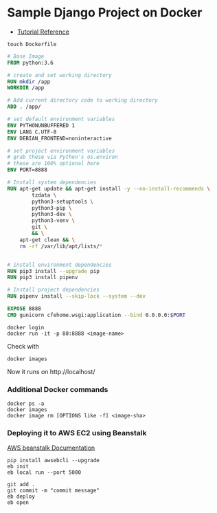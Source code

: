 # Sample Django Project on Docker

- [Tutorial Reference](https://www.youtube.com/watch?v=KaSJMDo-aPs)

```shell
touch Dockerfile
```

```dockerfile
# Base Image
FROM python:3.6

# create and set working directory
RUN mkdir /app
WORKDIR /app

# Add current directory code to working directory
ADD . /app/

# set default environment variables
ENV PYTHONUNBUFFERED 1
ENV LANG C.UTF-8
ENV DEBIAN_FRONTEND=noninteractive 

# set project environment variables
# grab these via Python's os.environ
# these are 100% optional here
ENV PORT=8888

# Install system dependencies
RUN apt-get update && apt-get install -y --no-install-recommends \
        tzdata \
        python3-setuptools \
        python3-pip \
        python3-dev \
        python3-venv \
        git \
        && \
    apt-get clean && \
    rm -rf /var/lib/apt/lists/*


# install environment dependencies
RUN pip3 install --upgrade pip 
RUN pip3 install pipenv

# Install project dependencies
RUN pipenv install --skip-lock --system --dev

EXPOSE 8888
CMD gunicorn cfehome.wsgi:application --bind 0.0.0.0:$PORT
```

```shell
docker login
docker run -it -p 80:8888 <image-name>
```

Check <image-name> with 

```shell
docker images
```

Now it runs on http://localhost/

### Additional Docker commands

```shell
docker ps -a
docker images
docker image rm [OPTIONS like -f] <image-sha>
```



### Deploying it to AWS EC2 using Beanstalk

[AWS beanstalk Documentation](https://docs.aws.amazon.com/elasticbeanstalk/latest/dg/single-container-docker.html)	

```
pip install awsebcli --upgrade
eb init 
eb local run --port 5000
```

```shell
git add .
git commit -m "commit message"
eb deploy
eb open
```

